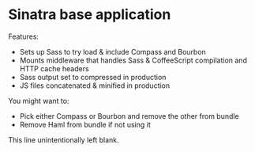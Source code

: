 # Sinatra base application

Features:

* Sets up Sass to try load & include Compass and Bourbon
* Mounts middleware that handles Sass & CoffeeScript compilation and HTTP cache
  headers
* Sass output set to compressed in production
* JS files concatenated & minified in production

You might want to:

* Pick either Compass or Bourbon and remove the other from bundle
* Remove Haml from bundle if not using it

This line unintentionally left blank.